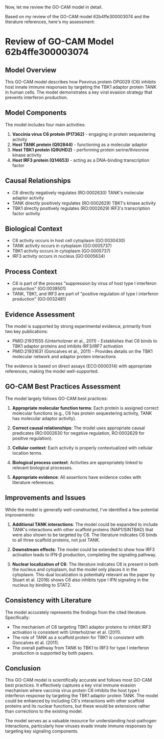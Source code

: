 Now, let me review the GO-CAM model in detail.

Based on my review of the GO-CAM model 62b4ffe300003074 and the literature references, here's my assessment:

# Review of GO-CAM Model 62b4ffe300003074

## Model Overview
This GO-CAM model describes how Poxvirus protein OPG029 (C6) inhibits host innate immune responses by targeting the TBK1 adaptor protein TANK in human cells. The model demonstrates a key viral evasion strategy that prevents interferon production.

## Model Components

The model includes four main activities:
1. **Vaccinia virus C6 protein (P17362)** - engaging in protein sequestering activity
2. **Host TANK protein (Q92844)** - functioning as a molecular adaptor
3. **Host TBK1 protein (Q9UHD2)** - performing protein serine/threonine kinase activity
4. **Host IRF3 protein (Q14653)** - acting as a DNA-binding transcription factor

## Causal Relationships
- C6 directly negatively regulates (RO:0002630) TANK's molecular adaptor activity
- TANK directly positively regulates (RO:0002629) TBK1's kinase activity
- TBK1 directly positively regulates (RO:0002629) IRF3's transcription factor activity

## Biological Context
- C6 activity occurs in host cell cytoplasm (GO:0030430)
- TANK activity occurs in cytoplasm (GO:0005737)
- TBK1 activity occurs in cytoplasm (GO:0005737) 
- IRF3 activity occurs in nucleus (GO:0005634)

## Process Context
- C6 is part of the process "suppression by virus of host type I interferon production" (GO:0039501)
- TANK, TBK1, and IRF3 are part of "positive regulation of type I interferon production" (GO:0032481)

## Evidence Assessment

The model is supported by strong experimental evidence, primarily from two key publications:
- PMID:21931555 (Unterholzner et al., 2011) - Establishes that C6 binds to TBK1 adaptor proteins and inhibits IRF3/IRF7 activation
- PMID:21931631 (Goncalves et al., 2011) - Provides details on the TBK1 molecular network and adaptor protein interactions

The evidence is based on direct assays (ECO:0000314) with appropriate references, making the model well-supported.

## GO-CAM Best Practices Assessment

The model largely follows GO-CAM best practices:

1. **Appropriate molecular function terms**: Each protein is assigned correct molecular functions (e.g., C6 has protein sequestering activity, TANK has molecular adaptor activity).

2. **Correct causal relationships**: The model uses appropriate causal predicates (RO:0002630 for negative regulation, RO:0002629 for positive regulation).

3. **Cellular context**: Each activity is properly contextualized with cellular location terms.

4. **Biological process context**: Activities are appropriately linked to relevant biological processes.

5. **Appropriate evidence**: All assertions have evidence codes with literature references.

## Improvements and Issues

While the model is generally well-constructed, I've identified a few potential improvements:

1. **Additional TANK interactions**: The model could be expanded to include TANK's interactions with other scaffold proteins (NAP1/SINTBAD) that were also shown to be targeted by C6. The literature indicates C6 binds to all three scaffold proteins, not just TANK.

2. **Downstream effects**: The model could be extended to show how IRF3 activation leads to IFN-β production, completing the signaling pathway.

3. **Nuclear localization of C6**: The literature indicates C6 is present in both the nucleus and cytoplasm, but the model only places it in the cytoplasm. This dual localization is potentially relevant as the paper by Stuart et al. (2016) shows C6 also inhibits type I IFN signaling in the nucleus by binding to STAT2.

## Consistency with Literature

The model accurately represents the findings from the cited literature. Specifically:

- The mechanism of C6 targeting TBK1 adaptor proteins to inhibit IRF3 activation is consistent with Unterholzner et al. (2011).
- The role of TANK as a scaffold protein for TBK1 is consistent with Goncalves et al. (2011).
- The overall pathway from TANK to TBK1 to IRF3 for type I interferon production is supported by both papers.

## Conclusion

This GO-CAM model is scientifically accurate and follows most GO-CAM best practices. It effectively captures a key viral immune evasion mechanism where vaccinia virus protein C6 inhibits the host type I interferon response by targeting the TBK1 adaptor protein TANK. The model could be enhanced by including C6's interactions with other scaffold proteins and its nuclear functions, but these would be extensions rather than corrections to the existing model.

The model serves as a valuable resource for understanding host-pathogen interactions, particularly how viruses evade innate immune responses by targeting key signaling components.